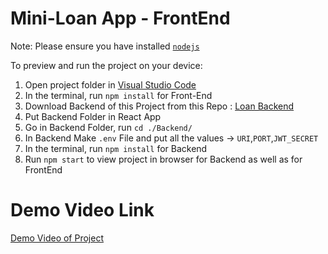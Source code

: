 
  # Mini-Loan App - FrontEnd

  Note: Please ensure you have installed <code><a href="https://nodejs.org/en/download/">nodejs</a></code>

  To preview and run the project on your device:
  1) Open project folder in <a href="https://code.visualstudio.com/download">Visual Studio Code</a>
  2) In the terminal, run `npm install` for Front-End
  3) Download Backend of this Project from this Repo : <a href = "https://github.com/AlpeshMPrajapati/Backend">Loan Backend</a>
  4) Put Backend Folder in React App
  5) Go in Backend Folder, run  `cd ./Backend/`
  6) In Backend Make `.env` File and put all the values -> `URI`,`PORT`,`JWT_SECRET`
  7) In the terminal, run `npm install` for Backend
  8) Run `npm start` to view project in browser for Backend as well as for FrontEnd

  # Demo Video Link   

  <a href="https://www.youtube.com/watch?v=F946eSHsyTY">Demo Video of Project</a>
